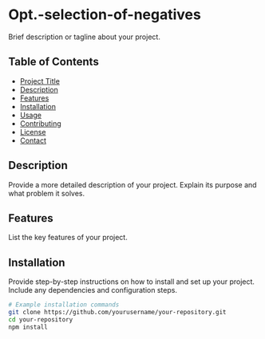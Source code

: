 # Opt.-selection-of-negatives
Brief description or tagline about your project.

## Table of Contents

- [Project Title](#project-title)
- [Description](#description)
- [Features](#features)
- [Installation](#installation)
- [Usage](#usage)
- [Contributing](#contributing)
- [License](#license)
- [Contact](#contact)

## Description

Provide a more detailed description of your project. Explain its purpose and what problem it solves.

## Features

List the key features of your project.

## Installation

Provide step-by-step instructions on how to install and set up your project. Include any dependencies and configuration steps.

```bash
# Example installation commands
git clone https://github.com/yourusername/your-repository.git
cd your-repository
npm install
